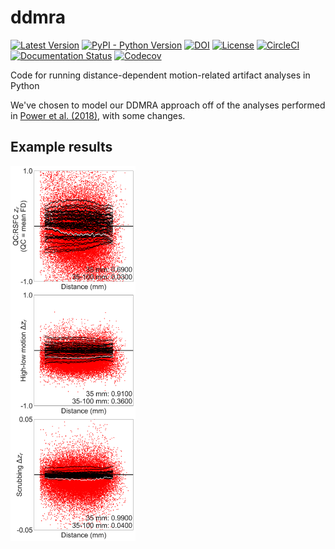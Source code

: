 # ddmra

[![Latest Version](https://img.shields.io/pypi/v/ddmra.svg)](https://pypi.python.org/pypi/ddmra/)
[![PyPI - Python Version](https://img.shields.io/pypi/pyversions/ddmra.svg)](https://pypi.python.org/pypi/ddmra/)
[![DOI](https://zenodo.org/badge/110845855.svg)](https://zenodo.org/badge/latestdoi/110845855)
[![License](https://img.shields.io/badge/License-LGPL%202.0-blue.svg)](https://opensource.org/licenses/LGPL-2.1)
[![CircleCI](https://circleci.com/gh/ME-ICA/ddmra.svg?style=shield)](https://circleci.com/gh/ME-ICA/ddmra)
[![Documentation Status](https://readthedocs.org/projects/ddmra/badge/?version=latest)](http://ddmra.readthedocs.io/en/latest/?badge=latest)
[![Codecov](https://codecov.io/gh/me-ica/ddmra/branch/main/graph/badge.svg)](https://codecov.io/gh/me-ica/ddmra)

Code for running distance-dependent motion-related artifact analyses in Python

We've chosen to model our DDMRA approach off of the analyses performed in
[Power et al. (2018)](https://doi.org/10.1073/pnas.1720985115), with some changes.

## Example results

<img src="docs/_static/example_results.png" alt="Example results" width="200"/>

